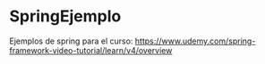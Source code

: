 # SpringEjemplo

Ejemplos de spring para el curso:
https://www.udemy.com/spring-framework-video-tutorial/learn/v4/overview
